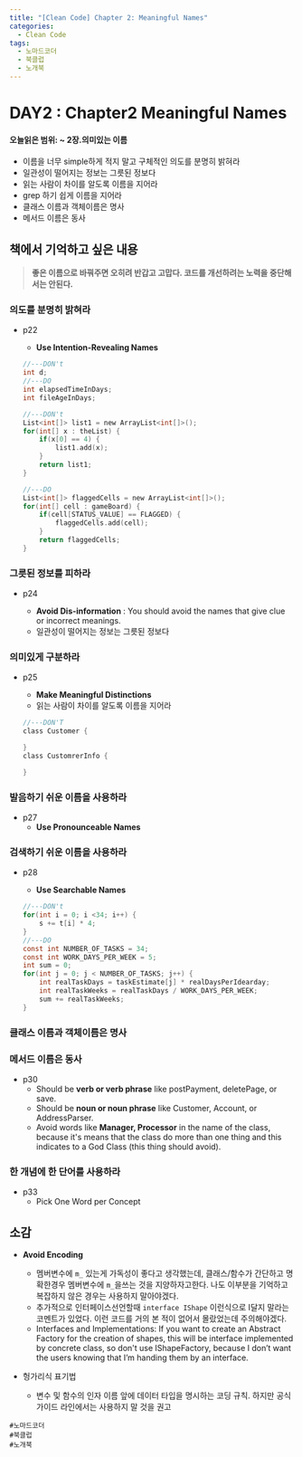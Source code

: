 ```yaml
---
title: "[Clean Code] Chapter 2: Meaningful Names"
categories:
  - Clean Code
tags:
  - 노마드코더
  - 북클럽
  - 노개북 
---
```


# DAY2 : Chapter2 Meaningful Names
#### 오늘읽은 범위: ~ 2장.의미있는 이름

- 이름을 너무 simple하게 적지 말고 구체적인 의도를 분명히 밝혀라
- 일관성이 떨어지는 정보는 그릇된 정보다
- 읽는 사람이 차이를 알도록 이름을 지어라
- grep 하기 쉽게 이름을 지어라
- 클래스 이름과 객체이름은 명사
- 메서드 이름은 동사

## 책에서 기억하고 싶은 내용
> **좋은 이름으로 바꿔주면 오히려 반갑고 고맙다. 코드를 개선하려는 노력을 중단해서는 안된다.**  


### 의도를 분명히 밝혀라
- p22
    - **Use Intention-Revealing Names**

    ```c
    //---DON't
    int d; 
    //---DO
    int elapsedTimeInDays;
    int fileAgeInDays;
    ```

    ```c
    //---DON't
    List<int[]> list1 = new ArrayList<int[]>();
    for(int[] x : theList) {
        if(x[0] == 4) {
            list1.add(x);
        }
        return list1;
    } 
    ```

    ```c
    //---DO
    List<int[]> flaggedCells = new ArrayList<int[]>();
    for(int[] cell : gameBoard) {
        if(cell[STATUS_VALUE] == FLAGGED) {
            flaggedCells.add(cell);
        }
        return flaggedCells;
    }   
    ```
### 그릇된 정보를 피하라
- p24
    
    - **Avoid Dis-information** : You should avoid the names that give clue or incorrect meanings.
    - 일관성이 떨어지는 정보는 그릇된 정보다

### 의미있게 구분하라
- p25
    - **Make Meaningful Distinctions**
    - 읽는 사람이 차이를 알도록 이름을 지어라
    
    ```c
    //---DON'T
    class Customer {

    }
    class CustomrerInfo {

    }
    ```

### 발음하기 쉬운 이름을 사용하라
- p27
    - **Use Pronounceable Names**

### 검색하기 쉬운 이름을 사용하라
- p28    
    - **Use Searchable Names**

    
    ```c
    //---DON't
    for(int i = 0; i <34; i++) {
        s += t[i] * 4;
    }
    //---DO
    const int NUMBER_OF_TASKS = 34;
    const int WORK_DAYS_PER_WEEK = 5;
    int sum = 0;
    for(int j = 0; j < NUMBER_OF_TASKS; j++) {
        int realTaskDays = taskEstimate[j] * realDaysPerIdearday;
        int realTaskWeeks = realTaskDays / WORK_DAYS_PER_WEEK;
        sum += realTaskWeeks;
    }

    ```


### 클래스 이름과 객체이름은 명사
### 메서드 이름은 동사
- p30
    - Should be **verb or verb phrase** like postPayment, deletePage, or save.
    - Should be **noun or noun phrase** like Customer, Account, or AddressParser.
    - Avoid words like **Manager, Processor** in the name of the class, because it's means that the class do more than one thing and this indicates to a God Class (this thing should avoid).

### 한 개념에 한 단어를 사용하라
- p33
    - Pick One Word per Concept


## 소감
- **Avoid Encoding** 
    - 멤버변수에 `m_` 있는게 가독성이 좋다고 생각했는데, 클래스/함수가 간단하고 명확한경우 멤버변수에 `m_`을쓰는 것을 지양하자고한다. 나도 이부분을 기억하고 복잡하지 않은 경우는 사용하지 말아야겠다.
    - 추가적으로 인터페이스선언할때 `interface IShape` 이런식으로 I달지 말라는 코멘트가 있었다. 이런 코드를 거의 본 적이 없어서 몰랐었는데 주의해야겠다.
    - Interfaces and Implementations: If you want to create an Abstract Factory for the creation of shapes, this will be interface implemented by concrete class, so don't use IShapeFactory, because I don’t want the users knowing that I’m handing them by an interface. 

- 헝가리식 표기법
    - 변수 및 함수의 인자 이름 앞에 데이터 타입을 명시하는 코딩 규칙. 하지만 공식 가이드 라인에서는 사용하지 말 것을 권고
    
`#노마드코더`  
`#북클럽`  
`#노개북` 